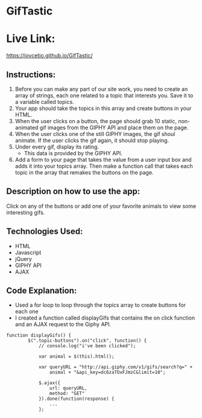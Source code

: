 # GifTastic

# Live Link: 
https://joycetio.github.io/GifTastic/

## Instructions: 
1. Before you can make any part of our site work, you need to create an array of strings, each one related to a topic that interests you. Save it to a variable called topics. 
2. Your app should take the topics in this array and create buttons in your HTML. 
3. When the user clicks on a button, the page should grab 10 static, non-animated gif images from the GIPHY API and place them on the page. 
4. When the user clicks one of the still GIPHY images, the gif shoul animate. If the user clicks the gif again, it should stop playing. 
5. Under every gif, display its rating. 
    * This data is provided by the GIPHY API. 
6. Add a form to your page that takes the value from a user input box and adds it into your topics array. Then make a function call that takes each topic in the array that remakes the buttons on the page.

## Description on how to use the app: 
Click on any of the buttons or add one of your favorite animals to view some interesting gifs. 

## Technologies Used: 
* HTML 
* Javascript
* jQuery 
* GIPHY API 
* AJAX 

## Code Explanation: 
* Used a for loop to loop through the topics array to create buttons for each one
* I created a function called displayGifs that contains the on click function and an AJAX request to the Giphy API. 
````
function displayGifs() {
        $(".topic-buttons").on("click", function() {
            // console.log("i've been clicked");

            var animal = $(this).html();
            
            var queryURL = "http://api.giphy.com/v1/gifs/search?q=" +
                animal + "&api_key=dc6zaTOxFJmzC&limit=10";

            $.ajax({
                url: queryURL,
                method: "GET"
            }).done(function(response) {
                ...
            }; 
````
